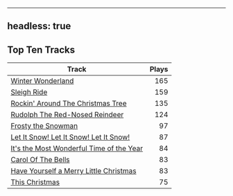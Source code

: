 
---
headless: true
---

## Top Ten Tracks

| Track | Plays |
| --- |  ---: |
|[Winter Wonderland](/songs/winter-wonderland)| 165|
|[Sleigh Ride](/songs/sleigh-ride)| 159|
|[Rockin' Around The Christmas Tree](/songs/rockin-around-the-christmas-tree)| 135|
|[Rudolph The Red-Nosed Reindeer](/songs/rudolph-the-red-nosed-reindeer)| 124|
|[Frosty the Snowman](/songs/frosty-the-snowman)| 97|
|[Let It Snow! Let It Snow! Let It Snow!](/songs/let-it-snow-let-it-snow-let-it-snow)| 87|
|[It's the Most Wonderful Time of the Year](/songs/its-the-most-wonderful-time-of-the-year)| 84|
|[Carol Of The Bells](/songs/carol-of-the-bells)| 83|
|[Have Yourself a Merry Little Christmas](/songs/have-yourself-a-merry-little-christmas)| 83|
|[This Christmas](/songs/this-christmas)| 75|
